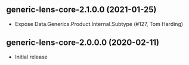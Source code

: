 ## generic-lens-core-2.1.0.0 (2021-01-25)
- Expose Data.Generics.Product.Internal.Subtype (#127, Tom Harding)

## generic-lens-core-2.0.0.0 (2020-02-11)
- Initial release
